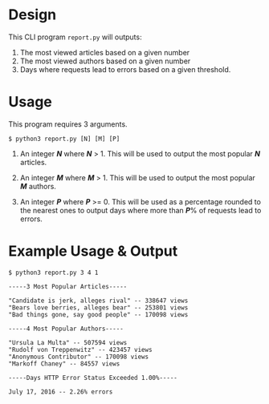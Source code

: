# Design

This CLI program `report.py` will outputs:

1. The most viewed articles based on a given number
2. The most viewed authors based on a given number
3. Days where requests lead to errors based on a given threshold.

# Usage

This program requires 3 arguments.

```
$ python3 report.py [N] [M] [P]
```

1. An integer **_N_** where **_N_** > 1. This will be used to output the most popular **_N_** articles. 

2. An integer **_M_** where **_M_** > 1. This will be used to output the most popular **_M_** authors. 

3. An integer **_P_** where **_P_** >= 0. This will be used as a percentage rounded to the nearest ones to output days where more than **_P_**% of requests lead to errors.


# Example Usage & Output

```
$ python3 report.py 3 4 1

-----3 Most Popular Articles-----

"Candidate is jerk, alleges rival" -- 338647 views
"Bears love berries, alleges bear" -- 253801 views
"Bad things gone, say good people" -- 170098 views

-----4 Most Popular Authors-----

"Ursula La Multa" -- 507594 views
"Rudolf von Treppenwitz" -- 423457 views
"Anonymous Contributor" -- 170098 views
"Markoff Chaney" -- 84557 views

-----Days HTTP Error Status Exceeded 1.00%-----

July 17, 2016 -- 2.26% errors
```
